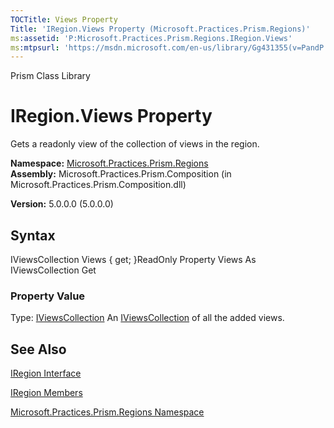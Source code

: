 ```yaml
---
TOCTitle: Views Property
Title: 'IRegion.Views Property (Microsoft.Practices.Prism.Regions)'
ms:assetid: 'P:Microsoft.Practices.Prism.Regions.IRegion.Views'
ms:mtpsurl: 'https://msdn.microsoft.com/en-us/library/Gg431355(v=PandP.50)'
---
```


Prism Class Library

IRegion.Views Property
==========================

Gets a readonly view of the collection of views in the region.

**Namespace:** [Microsoft.Practices.Prism.Regions](https://msdn.microsoft.com/n:microsoft.practices.prism.regions)
**Assembly:** Microsoft.Practices.Prism.Composition (in Microsoft.Practices.Prism.Composition.dll)

**Version:** 5.0.0.0 (5.0.0.0)

## Syntax


<span id="syntaxToggle"></span>IViewsCollection Views { get; }ReadOnly Property Views As IViewsCollection Get
### Property Value

Type: [IViewsCollection](https://msdn.microsoft.com/t:microsoft.practices.prism.regions.iviewscollection)
An [IViewsCollection](https://msdn.microsoft.com/t:microsoft.practices.prism.regions.iviewscollection) of all the added views.

See Also
--------


[IRegion Interface](https://msdn.microsoft.com/t:microsoft.practices.prism.regions.iregion)

[IRegion Members](https://msdn.microsoft.com/allmembers.t:microsoft.practices.prism.regions.iregion)

[Microsoft.Practices.Prism.Regions Namespace](https://msdn.microsoft.com/n:microsoft.practices.prism.regions)
